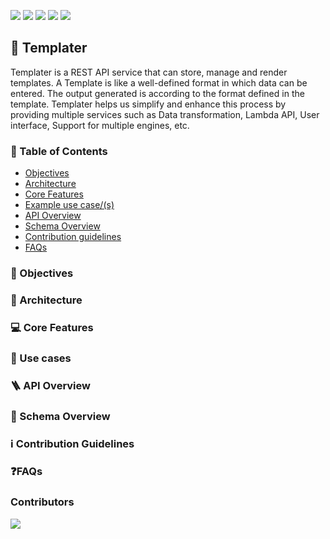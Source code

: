 [![](https://img.shields.io/github/forks/Samarth-HP/templater?style=social)](http://makeapullrequest.com)
[![](https://img.shields.io/github/repo-size/Samarth-HP/templater)](http://makeapullrequest.com)
[![](https://img.shields.io/github/issues/Samarth-HP/templater)](http://makeapullrequest.com)
[![](https://img.shields.io/github/issues/Samarth-HP/templater/good-first)](http://makeapullrequest.com)
[![](https://img.shields.io/github/issues/Samarth-HP/templater)](http://makeapullrequest.com)



## 📃 Templater

Templater is a REST API service that can store, manage and render templates. A Template is like a well-defined format in which data can be entered. The output generated is according to the format defined in the template. Templater helps us simplify and enhance this process by providing multiple services such as Data transformation, Lambda API, User interface, Support for multiple engines, etc. 

### 📖 Table of Contents 

- [Objectives](#objectives)
- [Architecture](#architecture)
- [Core Features](#core-features)
- [Example use case/(s)](#use-cases)
- [API Overview](#api-overview)
- [Schema Overview](#schema-overview)
- [Contribution guidelines](#contribution-guidelines)
- [FAQs](#faqs)


###  🏹 Objectives

###  👷 Architecture

###  💻 Core Features

###  🚻 Use cases

### 🪜 API Overview

### 🔭 Schema Overview

### ℹ Contribution Guidelines

### ❓FAQs

### Contributors

<a href="https://github.com/Samarth-HP/templater/graphs/contributors">
  <img src="https://contrib.rocks/image?repo=Samarth-HP/templater" />
</a>